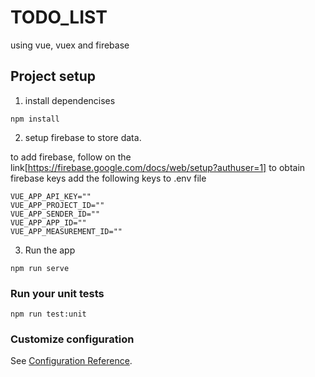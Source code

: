 # TODO_LIST
using vue, vuex and firebase

## Project setup
1. install dependencises
```
npm install
```
2. setup firebase to store data.

to add firebase, follow on the link[https://firebase.google.com/docs/web/setup?authuser=1] to obtain firebase keys
add the following keys to .env file
```
VUE_APP_API_KEY=""
VUE_APP_PROJECT_ID=""
VUE_APP_SENDER_ID=""
VUE_APP_APP_ID=""
VUE_APP_MEASUREMENT_ID=""
```
3. Run the app
```
npm run serve
```

### Run your unit tests
```
npm run test:unit
```

### Customize configuration
See [Configuration Reference](https://cli.vuejs.org/config/).
